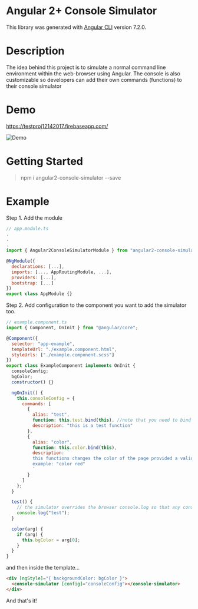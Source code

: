 # Angular 2+ Console Simulator

This library was generated with [Angular CLI](https://github.com/angular/angular-cli) version 7.2.0.

# Description

The idea behind this project is to simulate a normal command line environment within the web-browser using Angular. The console is also customizable so developers can add their own commands (functions) to their console simulator

# Demo

https://testproj12142017.firebaseapp.com/

![Demo](https://media.giphy.com/media/ctjMwnvwF8liAO980M/giphy.gif)

# Getting Started

> npm i angular2-console-simulator --save

# Example

Step 1. Add the module

```javascript
// app.module.ts
.
.
.
import { Angular2ConsoleSimulatorModule } from "angular2-console-simulator";

@NgModule({
  declarations: [...],
  imports: [..., AppRoutingModule, ...],
  providers: [...],
  bootstrap: [...]
})
export class AppModule {}
```

Step 2. Add configuration to the component you want to add the simulator too.

```javascript
// example.component.ts
import { Component, OnInit } from "@angular/core";

@Component({
  selector: "app-example",
  templateUrl: "./example.component.html",
  styleUrls: ["./example.component.scss"]
})
export class ExampleComponent implements OnInit {
  consoleConfig;
  bgColor;
  constructor() {}

  ngOnInit() {
    this.consoleConfig = {
      commands: [
        {
          alias: "test",
          function: this.test.bind(this), //note that you need to bind the context to the function in order for it to have access to the required properties.
          description: "this is a test function"
        },
        {
          alias: "color",
          function: this.color.bind(this),
          description: `
          this functions changes the color of the page provided a valid color value as an argument \n
          example: "color red"
          `
        }
      ]
    };
  }

  test() {
    // the simulator overrides the browser console.log so that any console.log called within these functions is output inside the simulators log.
    console.log("test");
  }

  color(arg) {
    if (arg) {
      this.bgColor = arg[0];
    }
  }
}
```

and then inside the template...

```html
<div [ngStyle]="{ backgroundColor: bgColor }">
  <console-simulator [config]="consoleConfig"></console-simulator>
</div>
```

And that's it!

